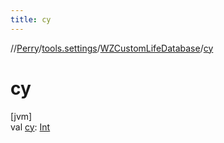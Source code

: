 ```yaml
---
title: cy
---
```

//[Perry](../../../index.html)/[tools.settings](../index.html)/[WZCustomLifeDatabase](index.html)/[cy](cy.html)



# cy



[jvm]\
val [cy](cy.html): [Int](https://kotlinlang.org/api/latest/jvm/stdlib/kotlin/-int/index.html)




